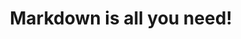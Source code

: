 ---
title: Markdown is all you need!
subheading: Simple, modern Static Site Generator, built in PHP
special_title: "Systatic - Simple, Modern Static Site Generator built in PHP"
view: home
links:
-
    name: Documentation
    target: /docs
-
    name: Github
    target: https://github.com/damcclean/systatic
-
    name: Discord
    target: https://discord.gg/sxkrycQ
---